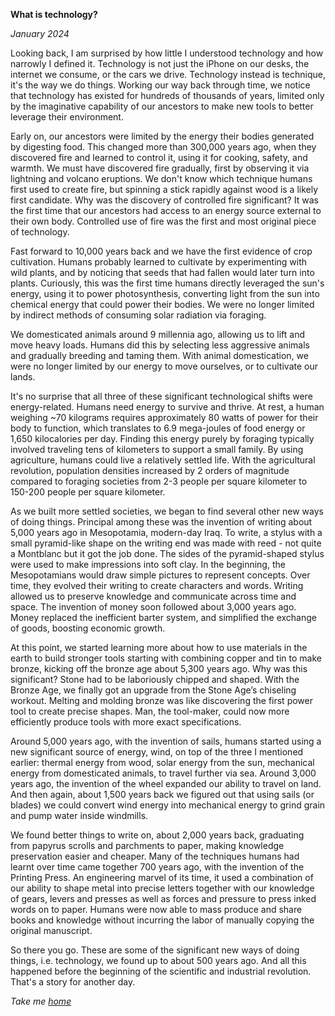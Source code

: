 **What is technology?**

*January 2024*

Looking back, I am surprised by how little I understood technology and how narrowly I defined it. Technology is not just the iPhone on our desks, the internet we consume, or the cars we drive. Technology instead is technique, it's the way we do things. Working our way back through time, we notice that technology has existed for hundreds of thousands of years, limited only by the imaginative capability of our ancestors to make new tools to better leverage their environment. 

Early on, our ancestors were limited by the energy their bodies generated by digesting food. This changed more than 300,000 years ago, when they discovered fire and learned to control it, using it for cooking, safety, and warmth. We must have discovered fire gradually, first by observing it via lightning and volcano eruptions. We don't know which technique humans first used to create fire, but spinning a stick rapidly against wood is a likely first candidate. Why was the discovery of controlled fire significant? It was the first time that our ancestors had access to an energy source external to their own body. Controlled use of fire was the first and most original piece of technology. 

Fast forward to 10,000 years back and we have the first evidence of crop cultivation. Humans probably learned to cultivate by experimenting with wild plants, and by noticing that seeds that had fallen would later turn into plants. Curiously, this was the first time humans directly leveraged the sun's energy, using it to power photosynthesis, converting light from the sun into chemical energy that could power their bodies. We were no longer limited by indirect methods of consuming solar radiation via foraging. 

We domesticated animals around 9 millennia ago, allowing us to lift and move heavy loads. Humans did this by selecting less aggressive animals and gradually breeding and taming them. With animal domestication, we were no longer limited by our energy to move ourselves, or to cultivate our lands. 

It's no surprise that all three of these significant technological shifts were energy-related. Humans need energy to survive and thrive. At rest, a human weighing ~70 kilograms requires approximately 80 watts of power for their body to function, which translates to 6.9 mega-joules of food energy or 1,650 kilocalories per day. Finding this energy purely by foraging typically involved traveling tens of kilometers to support a small family. By using agriculture, humans could live a relatively settled life. With the agricultural revolution, population densities increased by 2 orders of magnitude compared to foraging societies from 2-3 people per square kilometer to 150-200 people per square kilometer. 

As we built more settled societies, we began to find several other new ways of doing things. Principal among these was the invention of writing about 5,000 years ago in Mesopotamia, modern-day Iraq. To write, a stylus with a small pyramid-like shape on the writing end was made with reed - not quite a Montblanc but it got the job done. The sides of the pyramid-shaped stylus were used to make impressions into soft clay. In the beginning, the Mesopotamians would draw simple pictures to represent concepts. Over time, they evolved their writing to create characters and words. Writing allowed us to preserve knowledge and communicate across time and space. The invention of money soon followed about 3,000 years ago. Money replaced the inefficient barter system, and simplified the exchange of goods, boosting economic growth. 

At this point, we started learning more about how to use materials in the earth to build stronger tools starting with combining copper and tin to make bronze, kicking off the bronze age about 5,300 years ago. Why was this significant? Stone had to be laboriously chipped and shaped. With the Bronze Age, we finally got an upgrade from the Stone Age’s chiseling workout. Melting and molding bronze was like discovering the first power tool to create precise shapes. Man, the tool-maker, could now more efficiently produce tools with more exact specifications. 

Around 5,000 years ago, with the invention of sails, humans started using a new significant source of energy, wind, on top of the three I mentioned earlier: thermal energy from wood, solar energy from the sun, mechanical energy from domesticated animals, to travel further via sea. Around 3,000 years ago, the invention of the wheel expanded our ability to travel on land. And then again, about 1,500 years back we figured out that using sails (or blades) we could convert wind energy into mechanical energy to  grind grain and pump water inside windmills. 

We found better things to write on, about 2,000 years back, graduating from papyrus scrolls and parchments to paper, making knowledge preservation easier and cheaper. Many of the techniques humans had learnt over time came together 700 years ago, with the invention of the Printing Press. An engineering marvel of its time, it used a combination of our ability to shape metal into precise letters together with our knowledge of gears, levers and presses as well as forces and pressure to press inked words on to paper. Humans were now able to mass produce and share books and knowledge without incurring the labor of manually copying the original manuscript. 

So there you go. These are some of the significant new ways of doing things, i.e. technology, we found up to about 500 years ago. And all this happened before the beginning of the scientific and industrial revolution. That's a story for another day. 


*Take me [home](https://sameeurrehman.com/)* 

